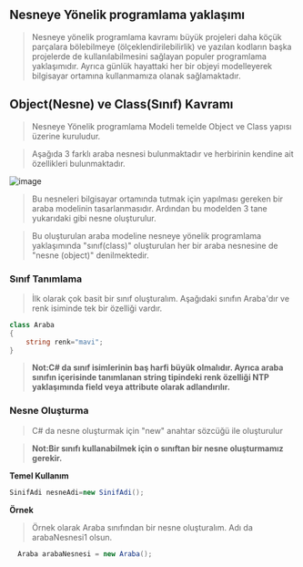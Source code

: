 ## Nesneye Yönelik programlama yaklaşımı ##

> Nesneye yönelik programlama kavramı büyük projeleri daha köçük parçalara bölebilmeye (ölçeklendirilebilirlik) ve yazılan kodların başka projelerde de kullanılabilmesini sağlayan populer programlama yaklaşımıdır.
> Ayrıca günlük hayattaki her bir objeyi modelleyerek bilgisayar ortamına kullanmamıza olanak sağlamaktadır.


## Object(Nesne) ve Class(Sınıf) Kavramı ##

> Nesneye Yönelik programlama Modeli temelde Object ve Class yapısı üzerine kuruludur.

> Aşağıda 3 farklı araba nesnesi bulunmaktadır ve herbirinin kendine ait özellikleri bulunmaktadır. 

![image](https://user-images.githubusercontent.com/28144917/135962939-17c547d4-8370-48a3-b92d-617defe5ef8f.png)

> Bu nesneleri bilgisayar ortamında tutmak için  yapılması gereken bir araba modelinin tasarlanmasıdır. Ardından bu modelden 3 tane yukarıdaki gibi nesne oluşturulur. 

> Bu oluşturulan araba modeline  nesneye yönelik programlama yaklaşımında "sınıf(class)" oluşturulan her bir araba nesnesine de "nesne (object)" denilmektedir.

### Sınıf Tanımlama ###
> İlk olarak çok basit bir sınıf oluşturalım. Aşağıdaki sınıfın Araba'dır ve renk isiminde tek bir özelliği vardır.

```csharp 
class Araba
{
    string renk="mavi";
}

```
> **Not:C# da sınıf isimlerinin baş harfi büyük olmalıdır. Ayrıca araba sınıfın içerisinde tanımlanan string tipindeki renk özelliği NTP yaklaşımında field veya attribute olarak adlandırılır.**

### Nesne Oluşturma ###
> C# da nesne oluşturmak için "new" anahtar sözcüğü ile oluşturulur

> **Not:Bir sınıfı kullanabilmek için o sınıftan bir nesne oluşturmamız gerekir.**

**Temel Kullanım**
```csharp
SinifAdi nesneAdi=new SinifAdi();
```
**Örnek**
> Örnek olarak Araba sınıfından bir nesne oluşturalım. Adı da arabaNesnesi1 olsun.

```csharp
  Araba arabaNesnesi = new Araba();
```
